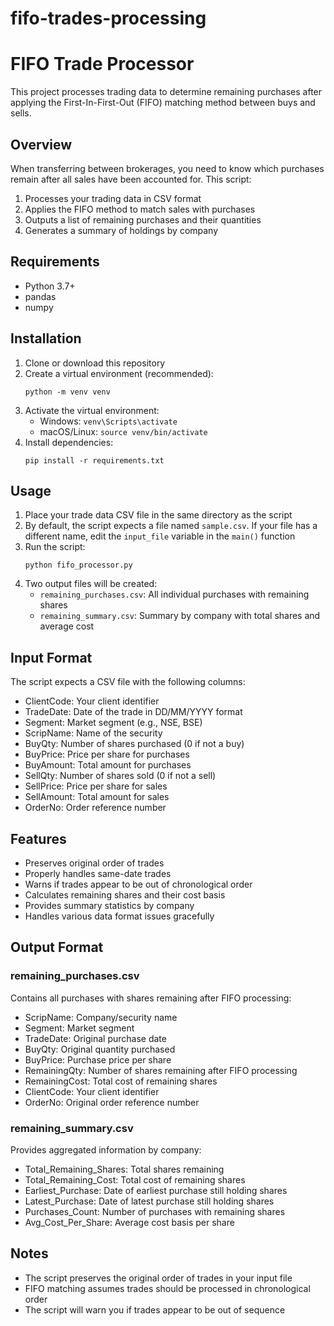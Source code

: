 # fifo-trades-processing

# FIFO Trade Processor

This project processes trading data to determine remaining purchases after applying the First-In-First-Out (FIFO) matching method between buys and sells.

## Overview

When transferring between brokerages, you need to know which purchases remain after all sales have been accounted for. This script:

1. Processes your trading data in CSV format
2. Applies the FIFO method to match sales with purchases
3. Outputs a list of remaining purchases and their quantities
4. Generates a summary of holdings by company

## Requirements

- Python 3.7+
- pandas
- numpy

## Installation

1. Clone or download this repository
2. Create a virtual environment (recommended):
   ```
   python -m venv venv
   ```
3. Activate the virtual environment:
   - Windows: `venv\Scripts\activate`
   - macOS/Linux: `source venv/bin/activate`
4. Install dependencies:
   ```
   pip install -r requirements.txt
   ```

## Usage

1. Place your trade data CSV file in the same directory as the script
2. By default, the script expects a file named `sample.csv`. If your file has a different name, edit the `input_file` variable in the `main()` function
3. Run the script:
   ```
   python fifo_processor.py
   ```
4. Two output files will be created:
   - `remaining_purchases.csv`: All individual purchases with remaining shares
   - `remaining_summary.csv`: Summary by company with total shares and average cost

## Input Format

The script expects a CSV file with the following columns:
- ClientCode: Your client identifier
- TradeDate: Date of the trade in DD/MM/YYYY format
- Segment: Market segment (e.g., NSE, BSE)
- ScripName: Name of the security
- BuyQty: Number of shares purchased (0 if not a buy)
- BuyPrice: Price per share for purchases
- BuyAmount: Total amount for purchases
- SellQty: Number of shares sold (0 if not a sell)
- SellPrice: Price per share for sales
- SellAmount: Total amount for sales
- OrderNo: Order reference number

## Features

- Preserves original order of trades
- Properly handles same-date trades
- Warns if trades appear to be out of chronological order
- Calculates remaining shares and their cost basis
- Provides summary statistics by company
- Handles various data format issues gracefully

## Output Format

### remaining_purchases.csv
Contains all purchases with shares remaining after FIFO processing:
- ScripName: Company/security name
- Segment: Market segment
- TradeDate: Original purchase date
- BuyQty: Original quantity purchased
- BuyPrice: Purchase price per share
- RemainingQty: Number of shares remaining after FIFO processing
- RemainingCost: Total cost of remaining shares
- ClientCode: Your client identifier
- OrderNo: Original order reference number

### remaining_summary.csv
Provides aggregated information by company:
- Total_Remaining_Shares: Total shares remaining
- Total_Remaining_Cost: Total cost of remaining shares
- Earliest_Purchase: Date of earliest purchase still holding shares
- Latest_Purchase: Date of latest purchase still holding shares
- Purchases_Count: Number of purchases with remaining shares
- Avg_Cost_Per_Share: Average cost basis per share

## Notes

- The script preserves the original order of trades in your input file
- FIFO matching assumes trades should be processed in chronological order
- The script will warn you if trades appear to be out of sequence
